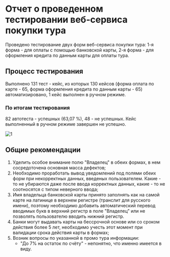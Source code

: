 # Отчет о проведенном тестировании веб-сервиса покупки тура
Проведено тестирование двух форм веб-сервиса покупки тура: 1-я форма - для оплаты с помощью банковской карты, 2-я форма - для оформления кредита по данным карты для оплаты тура.
## Процесс тестирования
Выполнено 131 тест - кейс, из которых 130 кейсов (форма оплата по карте - 65, форма оформления кредита по данным карты - 65) автоматизировано, 1 кейс выполнен в ручном режиме.
### По итогам тестирования
82 автотеста - успешных (63,07 %), 48 - не успешных. Кейс выполненный в ручном режиме завершен не успешно.

![1](https://user-images.githubusercontent.com/104313926/214390799-e34ddb83-7fee-44e2-9fc8-4c42275a260c.png)


## Общие рекомендации
1. Уделить особое внимание полю "Владелец" в обеих формах, в нем сосредоточена основная масса дефектов;
2. Необходимо проработать вывод уведомлений под полями обеих форм при некорректных данных, введеных пользователем. Какие - то не убираются даже после ввода корректных данных, какие - то не соотносятся с типом неверного ввода;
3. Имя владельца банковской карты принято заполнять как на самой карте на латинице в верхнем регистре (транслит для русского имени), поэтому необходимо добавить автоматический перевод вводимых букв в верхний регистр в поле "Владелец" или не позволять пользователю вводить нижний регистр.
4. Банки могут выдавать карты на бессрочной основе или со сроком действия более 5 лет, необходимо учесть этот момент при валидации срока действия карты в формах;
5. Возник вопросы по указанной в промо тура информации: 
   * "До 7% на остаток по счёту" - непонятно, что именно имеется в виду.
